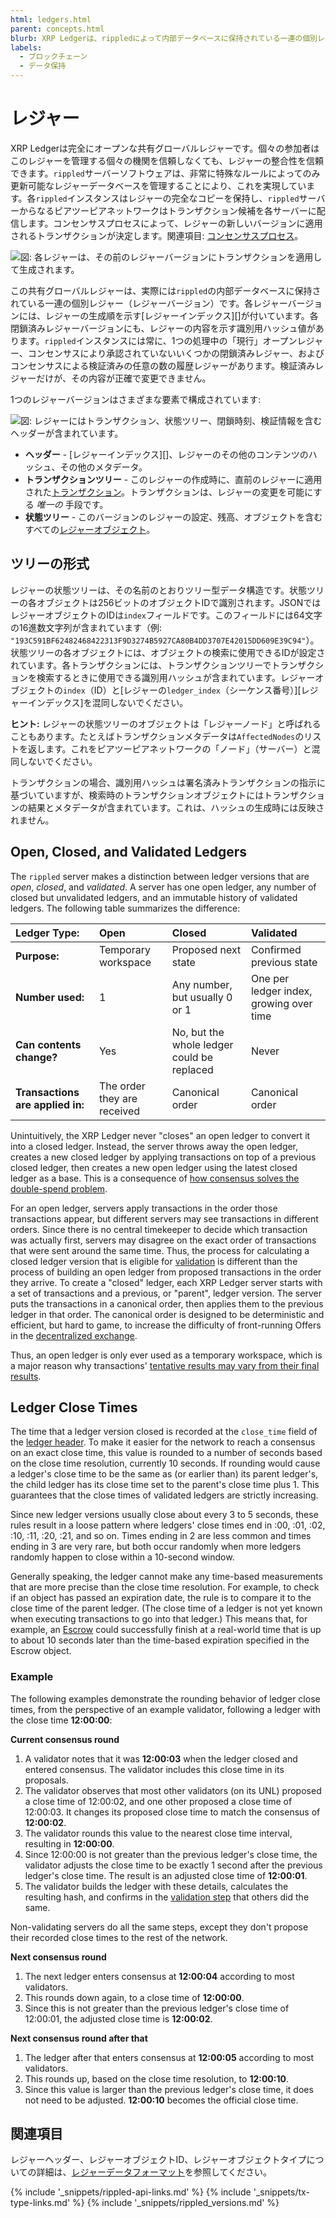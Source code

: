 ```yaml
---
html: ledgers.html
parent: concepts.html
blurb: XRP Ledgerは、rippledによって内部データベースに保持されている一連の個別レジャー（レジャーバージョン）で構成されています。これらのレジャーの構造と内容について説明します。
labels:
  - ブロックチェーン
  - データ保持
---
```

# レジャー

XRP Ledgerは完全にオープンな共有グローバルレジャーです。個々の参加者はこのレジャーを管理する個々の機関を信頼しなくても、レジャーの整合性を信頼できます。`rippled`サーバーソフトウェアは、非常に特殊なルールによってのみ更新可能なレジャーデータベースを管理することにより、これを実現しています。各`rippled`インスタンスはレジャーの完全なコピーを保持し、`rippled`サーバーからなるピアツーピアネットワークはトランザクション候補を各サーバーに配信します。コンセンサスプロセスによって、レジャーの新しいバージョンに適用されるトランザクションが決定します。関連項目: [コンセンサスプロセス](consensus.html)。

![図: 各レジャーは、その前のレジャーバージョンにトランザクションを適用して生成されます。](img/ledger-changes.ja.png)

この共有グローバルレジャーは、実際には`rippled`の内部データベースに保持されている一連の個別レジャー（レジャーバージョン）です。各レジャーバージョンには、レジャーの生成順を示す[レジャーインデックス][]が付いています。各閉鎖済みレジャーバージョンにも、レジャーの内容を示す識別用ハッシュ値があります。`rippled`インスタンスには常に、1つの処理中の「現行」オープンレジャー、コンセンサスにより承認されていないいくつかの閉鎖済みレジャー、およびコンセンサスによる検証済みの任意の数の履歴レジャーがあります。検証済みレジャーだけが、その内容が正確で変更できません。

1つのレジャーバージョンはさまざまな要素で構成されています:

![図: レジャーにはトランザクション、状態ツリー、閉鎖時刻、検証情報を含むヘッダーが含まれています。](img/anatomy-of-a-ledger-simplified.ja.png)

* **ヘッダー** - [レジャーインデックス][]、レジャーのその他のコンテンツのハッシュ、その他のメタデータ。
* **トランザクションツリー** - このレジャーの作成時に、直前のレジャーに適用された[トランザクション](transaction-formats.html)。トランザクションは、レジャーの変更を可能にする _唯一の_ 手段です。
* **状態ツリー** - このバージョンのレジャーの設定、残高、オブジェクトを含むすべての[レジャーオブジェクト](ledger-object-types.html)。


## ツリーの形式

レジャーの状態ツリーは、その名前のとおりツリー型データ構造です。状態ツリーの各オブジェクトは256ビットのオブジェクトIDで識別されます。JSONではレジャーオブジェクトのIDは`index`フィールドです。このフィールドには64文字の16進数文字列が含まれています（例: `"193C591BF62482468422313F9D3274B5927CA80B4DD3707E42015DD609E39C94"`）。状態ツリーの各オブジェクトには、オブジェクトの検索に使用できるIDが設定されています。各トランザクションには、トランザクションツリーでトランザクションを検索するときに使用できる識別用ハッシュが含まれています。レジャーオブジェクトの`index`（ID）と[レジャーの`ledger_index`（シーケンス番号）][レジャーインデックス]を混同しないでください。

**ヒント:** レジャーの状態ツリーのオブジェクトは「レジャーノード」と呼ばれることもあります。たとえばトランザクションメタデータは`AffectedNodes`のリストを返します。これをピアツーピアネットワークの「ノード」（サーバー）と混同しないでください。

トランザクションの場合、識別用ハッシュは署名済みトランザクションの指示に基づいていますが、検索時のトランザクションオブジェクトにはトランザクションの結果とメタデータが含まれています。これは、ハッシュの生成時には反映されません。

<!-- TODO: translate these new sections -->

## Open, Closed, and Validated Ledgers

The `rippled` server makes a distinction between ledger versions that are _open_, _closed_, and _validated_. A server has one open ledger, any number of closed but unvalidated ledgers, and an immutable history of validated ledgers. The following table summarizes the difference:

| Ledger Type:                     | Open                        | Closed                                     | Validated |
|:---------------------------------|:----------------------------|:-------------------------------------------|:--|
| **Purpose:**                     | Temporary workspace         | Proposed next state                        | Confirmed previous state |
| **Number used:**                 | 1                           | Any number, but usually 0 or 1             | One per ledger index, growing over time |
| **Can contents change?**         | Yes                         | No, but the whole ledger could be replaced | Never |
| **Transactions are applied in:** | The order they are received | Canonical order                            | Canonical order |

Unintuitively, the XRP Ledger never "closes" an open ledger to convert it into a closed ledger. Instead, the server throws away the open ledger, creates a new closed ledger by applying transactions on top of a previous closed ledger, then creates a new open ledger using the latest closed ledger as a base. This is a consequence of [how consensus solves the double-spend problem](consensus-principles-and-rules.html#問題の単純化).

For an open ledger, servers apply transactions in the order those transactions appear, but different servers may see transactions in different orders. Since there is no central timekeeper to decide which transaction was actually first, servers may disagree on the exact order of transactions that were sent around the same time. Thus, the process for calculating a closed ledger version that is eligible for [validation](consensus-structure.html#検証) is different than the process of building an open ledger from proposed transactions in the order they arrive. To create a "closed" ledger, each XRP Ledger server starts with a set of transactions and a previous, or "parent", ledger version. The server puts the transactions in a canonical order, then applies them to the previous ledger in that order. The canonical order is designed to be deterministic and efficient, but hard to game, to increase the difficulty of front-running Offers in the [decentralized exchange](decentralized-exchange.html).

Thus, an open ledger is only ever used as a temporary workspace, which is a major reason why transactions' [tentative results may vary from their final results](finality-of-results.html).

## Ledger Close Times

The time that a ledger version closed is recorded at the `close_time` field of the [ledger header](ledger-header.html). To make it easier for the network to reach a consensus on an exact close time, this value is rounded to a number of seconds based on the close time resolution, currently 10 seconds. If rounding would cause a ledger's close time to be the same as (or earlier than) its parent ledger's, the child ledger has its close time set to the parent's close time plus 1. This guarantees that the close times of validated ledgers are strictly increasing. <!-- STYLE_OVERRIDE: a number of -->

Since new ledger versions usually close about every 3 to 5 seconds, these rules result in a loose pattern where ledgers' close times end in :00, :01, :02, :10, :11, :20, :21, and so on. Times ending in 2 are less common and times ending in 3 are very rare, but both occur randomly when more ledgers randomly happen to close within a 10-second window.

Generally speaking, the ledger cannot make any time-based measurements that are more precise than the close time resolution. For example, to check if an object has passed an expiration date, the rule is to compare it to the close time of the parent ledger. (The close time of a ledger is not yet known when executing transactions to go into that ledger.) This means that, for example, an [Escrow](escrow.html) could successfully finish at a real-world time that is up to about 10 seconds later than the time-based expiration specified in the Escrow object.

### Example

The following examples demonstrate the rounding behavior of ledger close times, from the perspective of an example validator, following a ledger with the close time **12:00:00**:

**Current consensus round**

1. A validator notes that it was **12:00:03** when the ledger closed and entered consensus. The validator includes this close time in its proposals.
2. The validator observes that most other validators (on its UNL) proposed a close time of 12:00:02, and one other proposed a close time of 12:00:03. It changes its proposed close time to match the consensus of **12:00:02**.
3. The validator rounds this value to the nearest close time interval, resulting in **12:00:00**.
4. Since 12:00:00 is not greater than the previous ledger's close time, the validator adjusts the close time to be exactly 1 second after the previous ledger's close time. The result is an adjusted close time of **12:00:01**.
5. The validator builds the ledger with these details, calculates the resulting hash, and confirms in the [validation step](consensus-structure.html#検証) that others did the same.

Non-validating servers do all the same steps, except they don't propose their recorded close times to the rest of the network.

**Next consensus round**

1. The next ledger enters consensus at **12:00:04** according to most validators.
2. This rounds down again, to a close time of **12:00:00**.
3. Since this is not greater than the previous ledger's close time of 12:00:01, the adjusted close time is **12:00:02**.

**Next consensus round after that**

1. The ledger after that enters consensus at **12:00:05** according to most validators.
2. This rounds up, based on the close time resolution, to **12:00:10**.
3. Since this value is larger than the previous ledger's close time, it does not need to be adjusted. **12:00:10** becomes the official close time.


## 関連項目

レジャーヘッダー、レジャーオブジェクトID、レジャーオブジェクトタイプについての詳細は、[レジャーデータフォーマット](ledger-data-formats.html)を参照してください。


<!--{# common link defs #}-->
{% include '_snippets/rippled-api-links.md' %}
{% include '_snippets/tx-type-links.md' %}
{% include '_snippets/rippled_versions.md' %}
